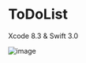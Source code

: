 # ToDoList
Xcode 8.3 &amp; Swift 3.0

![image](https://cloud.githubusercontent.com/assets/22356188/25636191/ac3b161e-2f4e-11e7-9e82-e9a4147a9512.png)

